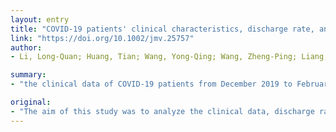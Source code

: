 ```yaml
---
layout: entry
title: "COVID-19 patients' clinical characteristics, discharge rate, and fatality rate of meta-analysis"
link: "https://doi.org/10.1002/jmv.25757"
author:
- Li, Long-Quan; Huang, Tian; Wang, Yong-Qing; Wang, Zheng-Ping; Liang, Yuan; Huang, Tao-Bi; Zhang, Hui-Yun; Sun, Weiming; Wang, Yuping

summary:
- "the clinical data of COVID-19 patients from December 2019 to February 2020 were retrieved from four databases. We statistically analyzed the clinical symptoms and laboratory results. The main clinical symptoms were fever (88.5%), cough (68.6%), myalgia or fatigue (35.8%), expectoration (28.2%), and dyspnea (21.9%) Minor symptoms include headache or dizziness (12.1%), diarrhea (4.8%) and nausea and vomiting (3."

original:
- "The aim of this study was to analyze the clinical data, discharge rate, and fatality rate of COVID-19 patients for clinical help. The clinical data of COVID-19 patients from December 2019 to February 2020 were retrieved from four databases. We statistically analyzed the clinical symptoms and laboratory results of COVID-19 patients and explained the discharge rate and fatality rate with a single-arm meta-analysis. The available data of 1994 patients in 10 literatures were included in our study. The main clinical symptoms of COVID-19 patients were fever (88.5%), cough (68.6%), myalgia or fatigue (35.8%), expectoration (28.2%), and dyspnea (21.9%). Minor symptoms include headache or dizziness (12.1%), diarrhea (4.8%), nausea and vomiting (3.9%). The results of the laboratory showed that the lymphocytopenia (64.5%), increase of C-reactive protein (44.3%), increase of lactic dehydrogenase (28.3%), and leukocytopenia (29.4%) were more common. The results of single-arm meta-analysis showed that the male took a larger percentage in the gender distribution of COVID-19 patients 60% (95% CI [0.54, 0.65]), the discharge rate of COVID-19 patients was 42% (95% CI [0.29, 0.55]), and the fatality rate was 5% (95% CI [0.01,0.11])."
---
```


